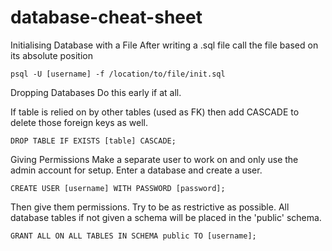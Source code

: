 # database-cheat-sheet

Initialising Database with a File
After writing a .sql file call the file based on its absolute position 
```
psql -U [username] -f /location/to/file/init.sql
```

Dropping Databases 
Do this early if at all. 

If table is relied on by other tables (used as FK) then add CASCADE to delete those foreign keys as well. 
```
DROP TABLE IF EXISTS [table] CASCADE; 
```

Giving Permissions
Make a separate user to work on and only use the admin account for setup.
Enter a database and create a user.
```
CREATE USER [username] WITH PASSWORD [password];
```
Then give them permissions. Try to be as restrictive as possible. All database tables if not given a schema will be placed in the 'public' schema. 
```
GRANT ALL ON ALL TABLES IN SCHEMA public TO [username];
```

